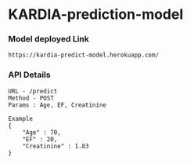 # KARDIA-prediction-model

### Model deployed Link
 
    https://kardia-predict-model.herokuapp.com/
    
### API Details
    
    URL - /predict
    Method - POST
    Params : Age, EF, Creatinine
    
    Example 
    {
        "Age" : 70,
        "EF" : 20,
        "Creatinine" : 1.83 
    }